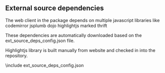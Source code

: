 
External source dependencies
---------------------------

The web client in the package depends on multiple javascript libraries like
codemirror
jsplumb
dojo
highlightjs
marked
thrift

These dependencies are automatically downloaded based on the ext_source_deps_config.json file.

Highlightjs library is built manually from website and checked in into the repository.

\include ext_source_deps_config.json






